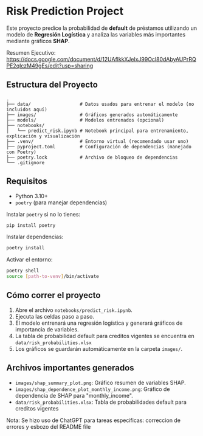 # Risk Prediction Project

Este proyecto predice la probabilidad de **default** de préstamos utilizando un modelo de **Regresión Logística** y analiza las variables más importantes mediante gráficos **SHAP**.

Resumen Ejecutivo: https://docs.google.com/document/d/12UAflkkXJelxJ99Ocl80dAbyAUPrRQPE2qIczM49gEs/edit?usp=sharing

## Estructura del Proyecto

```
.
├── data/                  # Datos usados para entrenar el modelo (no incluidos aquí)
├── images/                # Gráficos generados automáticamente
├── models/                # Modelos entrenados (opcional)
├── notebooks/
│   └── predict_risk.ipynb # Notebook principal para entrenamiento, explicación y visualización
├── .venv/                 # Entorno virtual (recomendado usar uno)
├── pyproject.toml         # Configuración de dependencias (manejado con Poetry)
├── poetry.lock            # Archivo de bloqueo de dependencias
└── .gitignore
```

## Requisitos

- Python 3.10+
- `poetry` (para manejar dependencias)

Instalar `poetry` si no lo tienes:

```bash
pip install poetry
```

Instalar dependencias:

```bash
poetry install
```

Activar el entorno:

```bash
poetry shell
source [path-to-venv]/bin/activate
```

## Cómo correr el proyecto

1. Abre el archivo `notebooks/predict_risk.ipynb`.
2. Ejecuta las celdas paso a paso.
3. El modelo entrenará una regresión logística y generará gráficos de importancia de variables.
4. La tabla de probabilidad default para creditos vigentes se encuentra en `data/risk_probabilities.xlsx`
5. Los gráficos se guardarán automáticamente en la carpeta `images/`.

## Archivos importantes generados

- `images/shap_summary_plot.png`: Gráfico resumen de variables SHAP.
- `images/shap_dependence_plot_monthly_income.png`: Gráfico de dependencia de SHAP para "monthly_income".
- `data/risk_probabilities.xlsx`: Tabla de probabilidades default para creditos vigentes 

Nota: Se hizo uso de ChatGPT para tareas especificas: correccion de errores y esbozo del README file

